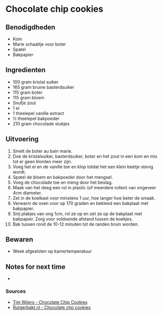 # Chocolate chip cookies


## Benodigdheden

* Kom
* Marie schaaltje voor boter
* Spatel
* Bakpapier

## Ingredienten

* 100 gram kristal suiker
* 165 gram bruine basterdsuiker
* 115 gram boter
* 115 gram bloem
* Snufje zout
* 1 ei
* 1 theelepel vanille extract
* ½ theelepel bakpoeder
* 210 gram chocolade stukjes


## Uitvoering

1. Smelt de boter au bain marie.
2. Doe de kristalsuiker, basterdsuiker, boter en het zout in een kom en mix tot er geen klonten meer zijn.
3. Voeg het ei en de vanille toe en klop totdat het een klein beetje stevig wordt.
4. Spatel de bloem en bakpoeder door het mengsel.
5. Voeg de chocolade toe en meng door het beslag.
6. Maak van het deeg een rol in plastic (of meerdere rollen) van ongeveer 4cm diameter.
7. Zet in de koelkast voor minstens 1 uur, hoe langer hoe beter de smaak.
8. Verwarm de oven voor op 170 graden en bekleed een bakplaat met bakpapier.
9. Snij plakjes van ong 1cm, rol ze op en zet ze op de bakplaat met bakpapier. Zorg voor voldoende afstand tussen de koekjes.
10. Bak tussen rond de 10-12 minuten tot de randen bruin worden.


## Bewaren

* Week afgesloten op kamertemperatuur

## Notes for next time

*

### Sources
* [Tim Wijers - Chocolate Chip Cookies](https://recepten.timwijers.nl/chocolate-chip-cookies/)
* [Rutgerbakt.nl - Chocolate chp cookies](https://rutgerbakt.nl/chocolade-recepten/chocolate-chip-cookies/)